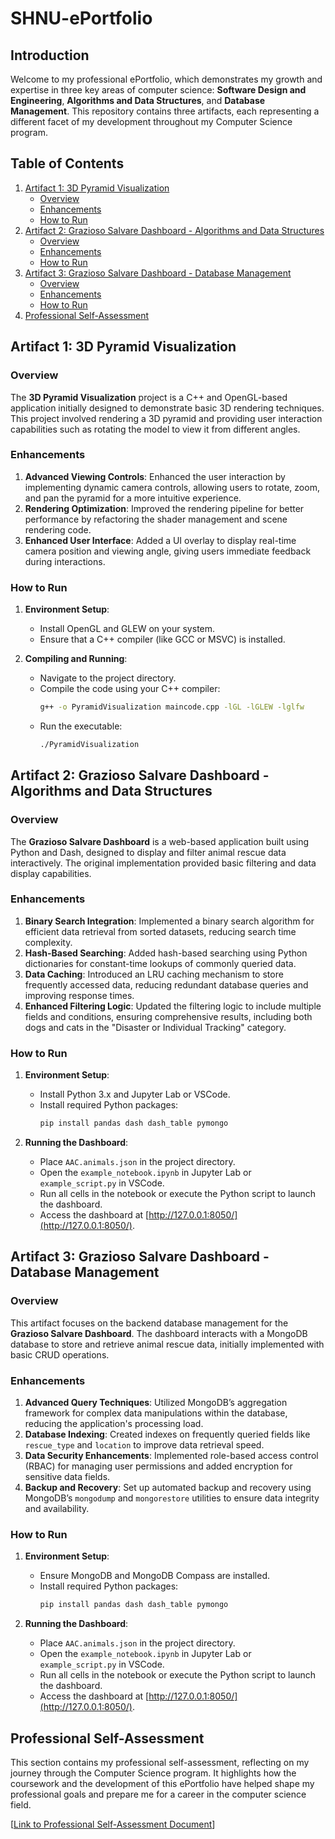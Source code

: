 # SHNU-ePortfolio


## Introduction

Welcome to my professional ePortfolio, which demonstrates my growth and expertise in three key areas of computer science: **Software Design and Engineering**, **Algorithms and Data Structures**, and **Database Management**. This repository contains three artifacts, each representing a different facet of my development throughout my Computer Science program.

## Table of Contents

1. [Artifact 1: 3D Pyramid Visualization](#artifact-1-3d-pyramid-visualization)
   - [Overview](#overview)
   - [Enhancements](#enhancements)
   - [How to Run](#how-to-run)
2. [Artifact 2: Grazioso Salvare Dashboard - Algorithms and Data Structures](#artifact-2-grazioso-salvare-dashboard---algorithms-and-data-structures)
   - [Overview](#overview)
   - [Enhancements](#enhancements)
   - [How to Run](#how-to-run)
3. [Artifact 3: Grazioso Salvare Dashboard - Database Management](#artifact-3-grazioso-salvare-dashboard---database-management)
   - [Overview](#overview)
   - [Enhancements](#enhancements)
   - [How to Run](#how-to-run)
4. [Professional Self-Assessment](#professional-self-assessment)

## Artifact 1: 3D Pyramid Visualization

### Overview

The **3D Pyramid Visualization** project is a C++ and OpenGL-based application initially designed to demonstrate basic 3D rendering techniques. This project involved rendering a 3D pyramid and providing user interaction capabilities such as rotating the model to view it from different angles.

### Enhancements

1. **Advanced Viewing Controls**: Enhanced the user interaction by implementing dynamic camera controls, allowing users to rotate, zoom, and pan the pyramid for a more intuitive experience.
2. **Rendering Optimization**: Improved the rendering pipeline for better performance by refactoring the shader management and scene rendering code.
3. **Enhanced User Interface**: Added a UI overlay to display real-time camera position and viewing angle, giving users immediate feedback during interactions.

### How to Run

1. **Environment Setup**:
   - Install OpenGL and GLEW on your system.
   - Ensure that a C++ compiler (like GCC or MSVC) is installed.

2. **Compiling and Running**:
   - Navigate to the project directory.
   - Compile the code using your C++ compiler:
     ```bash
     g++ -o PyramidVisualization maincode.cpp -lGL -lGLEW -lglfw
     ```
   - Run the executable:
     ```bash
     ./PyramidVisualization
     ```

## Artifact 2: Grazioso Salvare Dashboard - Algorithms and Data Structures

### Overview

The **Grazioso Salvare Dashboard** is a web-based application built using Python and Dash, designed to display and filter animal rescue data interactively. The original implementation provided basic filtering and data display capabilities.

### Enhancements

1. **Binary Search Integration**: Implemented a binary search algorithm for efficient data retrieval from sorted datasets, reducing search time complexity.
2. **Hash-Based Searching**: Added hash-based searching using Python dictionaries for constant-time lookups of commonly queried data.
3. **Data Caching**: Introduced an LRU caching mechanism to store frequently accessed data, reducing redundant database queries and improving response times.
4. **Enhanced Filtering Logic**: Updated the filtering logic to include multiple fields and conditions, ensuring comprehensive results, including both dogs and cats in the "Disaster or Individual Tracking" category.

### How to Run

1. **Environment Setup**:
   - Install Python 3.x and Jupyter Lab or VSCode.
   - Install required Python packages:
     ```bash
     pip install pandas dash dash_table pymongo
     ```

2. **Running the Dashboard**:
   - Place `AAC.animals.json` in the project directory.
   - Open the `example_notebook.ipynb` in Jupyter Lab or `example_script.py` in VSCode.
   - Run all cells in the notebook or execute the Python script to launch the dashboard.
   - Access the dashboard at [http://127.0.0.1:8050/](http://127.0.0.1:8050/).

## Artifact 3: Grazioso Salvare Dashboard - Database Management

### Overview

This artifact focuses on the backend database management for the **Grazioso Salvare Dashboard**. The dashboard interacts with a MongoDB database to store and retrieve animal rescue data, initially implemented with basic CRUD operations.

### Enhancements

1. **Advanced Query Techniques**: Utilized MongoDB’s aggregation framework for complex data manipulations within the database, reducing the application's processing load.
2. **Database Indexing**: Created indexes on frequently queried fields like `rescue_type` and `location` to improve data retrieval speed.
3. **Data Security Enhancements**: Implemented role-based access control (RBAC) for managing user permissions and added encryption for sensitive data fields.
4. **Backup and Recovery**: Set up automated backup and recovery using MongoDB’s `mongodump` and `mongorestore` utilities to ensure data integrity and availability.

### How to Run

1. **Environment Setup**:
   - Ensure MongoDB and MongoDB Compass are installed.
   - Install required Python packages:
     ```bash
     pip install pandas dash dash_table pymongo
     ```

2. **Running the Dashboard**:
   - Place `AAC.animals.json` in the project directory.
   - Open the `example_notebook.ipynb` in Jupyter Lab or `example_script.py` in VSCode.
   - Run all cells in the notebook or execute the Python script to launch the dashboard.
   - Access the dashboard at [http://127.0.0.1:8050/](http://127.0.0.1:8050/).

## Professional Self-Assessment

This section contains my professional self-assessment, reflecting on my journey through the Computer Science program. It highlights how the coursework and the development of this ePortfolio have helped shape my professional goals and prepare me for a career in the computer science field.

[[Link to Professional Self-Assessment Document](https://github.com/zaffarshiekh/SHNU-ePortfolio/blob/0ce336e07b11d2423e10b48e649bf3d2036e3a0f/Professional%20Self-Assessment.docx)]
